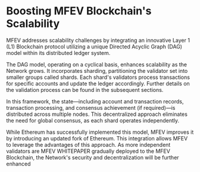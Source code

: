 # Boosting MFEV Blockchain's Scalability

MFEV addresses scalability challenges by integrating an innovative Layer 1 (L1) Blockchain protocol utilizing a unique Directed Acyclic Graph (DAG) model within its distributed ledger system.&#x20;

The DAG model, operating on a cyclical basis, enhances scalability as the Network grows. It incorporates sharding, partitioning the validator set into smaller groups called shards. Each shard's validators process transactions for specific accounts and update the ledger accordingly. Further details on the validation process can be found in the subsequent sections.&#x20;

In this framework, the state—including account and transaction records, transaction processing, and consensus achievement (if required)—is distributed across multiple nodes. This decentralized approach eliminates the need for global consensus, as each shard operates independently.

&#x20;While Ethereum has successfully implemented this model, MFEV improves it by introducing an updated fork of Ethereum. This integration allows MFEV to leverage the advantages of this approach. As more independent validators are MFEV WHITEPAPER  gradually deployed to the MFEV Blockchain, the Network's security and decentralization will be further enhanced
